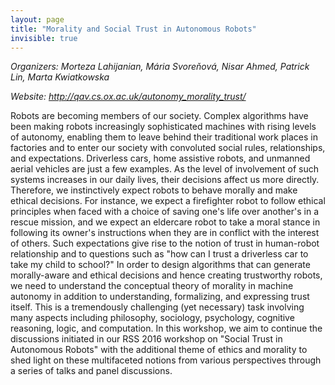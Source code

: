 ```yaml
---
layout: page
title: "Morality and Social Trust in Autonomous Robots"
invisible: true
---
```


<p class="text-left"><i>Organizers: Morteza Lahijanian, Mária Svoreňová, Nisar Ahmed, Patrick Lin, Marta Kwiatkowska</i></p>
<p class="text-left"><i>Website: <a href="http://qav.cs.ox.ac.uk/autonomy_morality_trust/">http://qav.cs.ox.ac.uk/autonomy_morality_trust/</a></i></p>

<p>
Robots are becoming members of our society. Complex algorithms have been making
robots increasingly sophisticated machines with rising levels of autonomy,
enabling them to leave behind their traditional work places in factories and to
enter our society with convoluted social rules, relationships, and
expectations. Driverless cars, home assistive robots, and unmanned aerial
vehicles are just a few examples. As the level of involvement of such systems
increases in our daily lives, their decisions affect us more directly.
Therefore, we instinctively expect robots to behave morally and make ethical
decisions. For instance, we expect a firefighter robot to follow ethical
principles when faced with a choice of saving one's life over another's in a
rescue mission, and we expect an eldercare robot to take a moral stance in
following its owner's instructions when they are in conflict with the interest
of others. Such expectations give rise to the notion of trust in human-robot
relationship and to questions such as "how can I trust a driverless car to take
my child to school?" In order to design algorithms that can generate
morally-aware and ethical decisions and hence creating trustworthy robots, we
need to understand the conceptual theory of morality in machine autonomy in
addition to understanding, formalizing, and expressing trust itself.  This is a
tremendously challenging (yet necessary) task involving many aspects including
philosophy, sociology, psychology, cognitive reasoning, logic, and computation.
In this workshop, we aim to continue the discussions initiated in our RSS 2016
workshop on "Social Trust in Autonomous Robots" with the additional theme of
ethics and morality to shed light on these multifaceted notions from various
perspectives through a series of talks and panel discussions.
</p>

